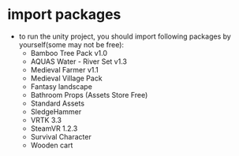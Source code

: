 # import packages

* to run the unity project, you should import following packages by yourself(some may not be free):
  * Bamboo Tree Pack v1.0
  * AQUAS Water - River Set v1.3
  * Medieval Farmer v1.1
  * Medieval Village Pack
  * Fantasy landscape
  * Bathroom Props (Assets Store Free)
  * Standard Assets
  * SledgeHammer
  * VRTK 3.3
  * SteamVR 1.2.3
  * Survival Character
  * Wooden cart
  

